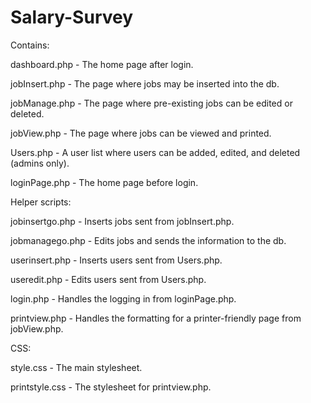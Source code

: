 Salary-Survey
=============

Contains:

dashboard.php - The home page after login.

jobInsert.php - The page where jobs may be inserted into the db.

jobManage.php - The page where pre-existing jobs can be edited or deleted.

jobView.php - The page where jobs can be viewed and printed.

Users.php - A user list where users can be added, edited, and deleted (admins only).

loginPage.php - The home page before login.

Helper scripts:

jobinsertgo.php - Inserts jobs sent from jobInsert.php.

jobmanagego.php - Edits jobs and sends the information to the db.

userinsert.php - Inserts users sent from Users.php.

useredit.php - Edits users sent from Users.php.

login.php - Handles the logging in from loginPage.php.

printview.php - Handles the formatting for a printer-friendly page from jobView.php.

CSS:

style.css - The main stylesheet.

printstyle.css - The stylesheet for printview.php.
